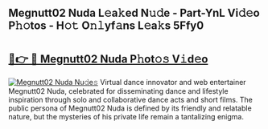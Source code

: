 ## Megnutt02 Nuda L𝚎a𝚔ed N𝚞𝚍e - Part-YnL Vi𝚍𝚎o P𝚑𝚘tos - H𝚘𝚝 O𝚗𝚕yf𝚊ns L𝚎a𝚔s 5Ffy0

# <h2><a href="http://kf1g2g.oniu.top/?m=Megnutt02+Nuda">🔗👉 🔴 Megnutt02 Nuda P𝚑ot𝚘𝚜 V𝚒d𝚎o</a></h2>

[![Megnutt02 Nuda Nu𝚍e𝚜](https://i.imgur.com/0qMVB7G.gif)](http://kf1g2g.oniu.top/?m=Megnutt02+Nuda)
Virtual dance innovator and web entertainer Megnutt02 Nuda, celebrated for disseminating dance and lifestyle inspiration through solo and collaborative dance acts and short films. The public persona of Megnutt02 Nuda is defined by its friendly and relatable nature, but the mysteries of his private life remain a tantalizing enigma.  
